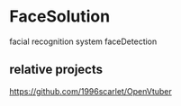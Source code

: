 # FaceSolution
facial recognition system faceDetection

## relative projects
https://github.com/1996scarlet/OpenVtuber